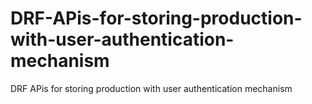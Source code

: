 # DRF-APis-for-storing-production-with-user-authentication-mechanism
DRF APis for storing production with user authentication mechanism
